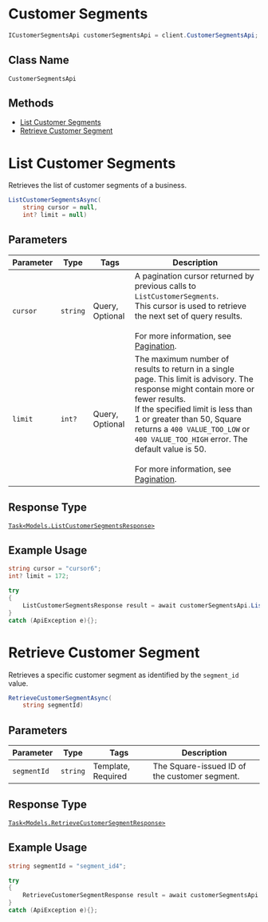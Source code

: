 # Customer Segments

```csharp
ICustomerSegmentsApi customerSegmentsApi = client.CustomerSegmentsApi;
```

## Class Name

`CustomerSegmentsApi`

## Methods

* [List Customer Segments](../../doc/api/customer-segments.md#list-customer-segments)
* [Retrieve Customer Segment](../../doc/api/customer-segments.md#retrieve-customer-segment)


# List Customer Segments

Retrieves the list of customer segments of a business.

```csharp
ListCustomerSegmentsAsync(
    string cursor = null,
    int? limit = null)
```

## Parameters

| Parameter | Type | Tags | Description |
|  --- | --- | --- | --- |
| `cursor` | `string` | Query, Optional | A pagination cursor returned by previous calls to `ListCustomerSegments`.<br>This cursor is used to retrieve the next set of query results.<br><br>For more information, see [Pagination](../../https://developer.squareup.com/docs/build-basics/common-api-patterns/pagination). |
| `limit` | `int?` | Query, Optional | The maximum number of results to return in a single page. This limit is advisory. The response might contain more or fewer results.<br>If the specified limit is less than 1 or greater than 50, Square returns a `400 VALUE_TOO_LOW` or `400 VALUE_TOO_HIGH` error. The default value is 50.<br><br>For more information, see [Pagination](../../https://developer.squareup.com/docs/build-basics/common-api-patterns/pagination). |

## Response Type

[`Task<Models.ListCustomerSegmentsResponse>`](../../doc/models/list-customer-segments-response.md)

## Example Usage

```csharp
string cursor = "cursor6";
int? limit = 172;

try
{
    ListCustomerSegmentsResponse result = await customerSegmentsApi.ListCustomerSegmentsAsync(cursor, limit);
}
catch (ApiException e){};
```


# Retrieve Customer Segment

Retrieves a specific customer segment as identified by the `segment_id` value.

```csharp
RetrieveCustomerSegmentAsync(
    string segmentId)
```

## Parameters

| Parameter | Type | Tags | Description |
|  --- | --- | --- | --- |
| `segmentId` | `string` | Template, Required | The Square-issued ID of the customer segment. |

## Response Type

[`Task<Models.RetrieveCustomerSegmentResponse>`](../../doc/models/retrieve-customer-segment-response.md)

## Example Usage

```csharp
string segmentId = "segment_id4";

try
{
    RetrieveCustomerSegmentResponse result = await customerSegmentsApi.RetrieveCustomerSegmentAsync(segmentId);
}
catch (ApiException e){};
```

